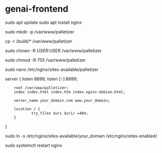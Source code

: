 # genai-frontend

sudo apt update
sudo apt install nginx


sudo mkdir -p /var/www/palletizer

cp -r /build/* /var/www/palletizer


sudo chown -R $USER:$USER /var/www/palletizer

sudo chmod -R 755 /var/www/palletizer



sudo nano /etc/nginx/sites-available/palletizer


server {
        listen 8899;
        listen [::]:8899;

        root /var/www/palletizer;
        index index.html index.htm index.nginx-debian.html;

        server_name your_domain.com www.your_domain;

        location / {
                try_files $uri $uri/ =404;
        }
}

sudo ln -s /etc/nginx/sites-available/your_domain /etc/nginx/sites-enabled/

sudo systemctl restart nginx